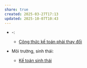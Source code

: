 ```yaml
---
share: true
created: 2025-03-27T17:13
updated: 2025-10-07T10:43
---
```

- \-: 
    - [Công thức kế toán phải thay đổi](../Ph%C3%A1t%20tri%E1%BB%83n%20b%E1%BB%81n%20v%E1%BB%AFng.%20C%C3%A1c%20n%E1%BB%81n%20kinh%20t%E1%BA%BF%20thay%20th%E1%BA%BF/C%C3%A1c%20n%E1%BB%81n%20kinh%20t%E1%BA%BF%20thay%20th%E1%BA%BF/C%C3%B4ng%20th%E1%BB%A9c%20k%E1%BA%BF%20to%C3%A1n%20ph%E1%BA%A3i%20thay%20%C4%91%E1%BB%95i.md)

- Môi trường, sinh thái: 
    - [Kế toán sinh thái](../Ph%C3%A1t%20tri%E1%BB%83n%20b%E1%BB%81n%20v%E1%BB%AFng.%20C%C3%A1c%20n%E1%BB%81n%20kinh%20t%E1%BA%BF%20thay%20th%E1%BA%BF/%C4%90%C3%B4%20th%E1%BB%8B%20b%E1%BB%81n%20v%E1%BB%AFng/M%C3%B4i%20tr%C6%B0%E1%BB%9Dng,%20sinh%20th%C3%A1i/K%E1%BA%BF%20to%C3%A1n%20sinh%20th%C3%A1i.md)


